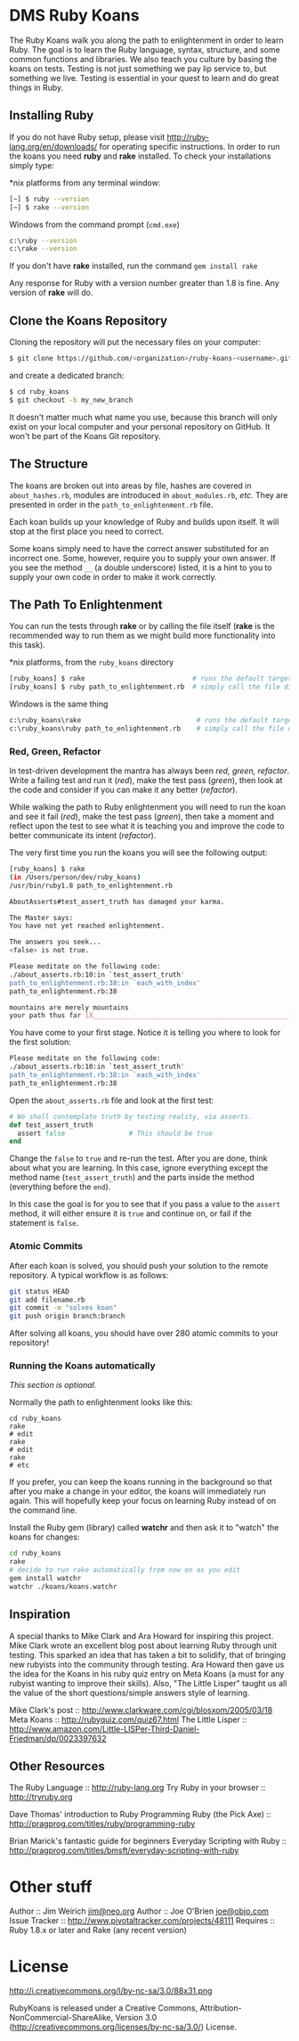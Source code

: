 # DMS Ruby Koans

The Ruby Koans walk you along the path to enlightenment in order to learn Ruby. The goal is to learn the Ruby language, syntax, structure, and some common functions and libraries. We also teach you culture by basing the koans on tests. Testing is not just something we pay lip service to, but something we live. Testing is essential in your quest to learn and do great things in Ruby.

## Installing Ruby

If you do not have Ruby setup, please visit http://ruby-lang.org/en/downloads/ for operating specific instructions. In order to run the koans you need **ruby** and **rake** installed. To check your installations simply type:

*nix platforms from any terminal window:

```bash
[~] $ ruby --version
[~] $ rake --version
```

Windows from the command prompt (`cmd.exe`)

```bash
c:\ruby --version
c:\rake --version
```

If you don't have **rake** installed, run the command `gem install rake`

Any response for Ruby with a version number greater than 1.8 is fine. Any version of **rake** will do.

## Clone the Koans Repository

Cloning the repository will put the necessary files on your computer:

```bash
$ git clone https://github.com/<organization>/ruby-koans-<username>.git ruby_koans
```

and create a dedicated branch:

```bash
$ cd ruby_koans
$ git checkout -b my_new_branch
```

It doesn't matter much what name you use, because this branch will only exist on your local computer and your personal repository on GitHub. It won't be part of the Koans Git repository.

## The Structure

The koans are broken out into areas by file, hashes are covered in `about_hashes.rb`, modules are introduced in `about_modules.rb`, *etc*. They are presented in order in the `path_to_enlightenment.rb` file.

Each koan builds up your knowledge of Ruby and builds upon itself. It will stop at the first place you need to correct.

Some koans simply need to have the correct answer substituted for an incorrect one. Some, however, require you to supply your own answer. If you see the method `__` (a double underscore) listed, it is a hint to you to supply your own code in order to make it work correctly.

## The Path To Enlightenment

You can run the tests through **rake** or by calling the file itself (**rake** is the recommended way to run them as we might build more functionality into this task).

*nix platforms, from the `ruby_koans` directory

```bash
[ruby_koans] $ rake                           # runs the default target :walk_the_path
[ruby_koans] $ ruby path_to_enlightenment.rb  # simply call the file directly
```

Windows is the same thing

```bash
c:\ruby_koans\rake                             # runs the default target :walk_the_path
c:\ruby_koans\ruby path_to_enlightenment.rb    # simply call the file directly
```

### Red, Green, Refactor

In test-driven development the mantra has always been *red, green, refactor*. Write a failing test and run it (*red*), make the test pass (*green*), then look at the code and consider if you can make it any better (*refactor*).

While walking the path to Ruby enlightenment you will need to run the koan and see it fail (*red*), make the test pass (*green*), then take a moment and reflect upon the test to see what it is teaching you and improve the code to better communicate its intent (*refactor*).

The very first time you run the koans you will see the following output:

```bash
[ruby_koans] $ rake
(in /Users/person/dev/ruby_koans)
/usr/bin/ruby1.8 path_to_enlightenment.rb

AboutAsserts#test_assert_truth has damaged your karma.

The Master says:
You have not yet reached enlightenment.

The answers you seek...
<false> is not true.

Please meditate on the following code:
./about_asserts.rb:10:in `test_assert_truth'
path_to_enlightenment.rb:38:in `each_with_index'
path_to_enlightenment.rb:38

mountains are merely mountains
your path thus far [X_________________________________________________] 0/280
```

You have come to your first stage. Notice it is telling you where to look for
the first solution:

```bash
Please meditate on the following code:
./about_asserts.rb:10:in `test_assert_truth'
path_to_enlightenment.rb:38:in `each_with_index'
path_to_enlightenment.rb:38
```

Open the `about_asserts.rb` file and look at the first test:

```ruby
# We shall contemplate truth by testing reality, via asserts.
def test_assert_truth
  assert false                # This should be true
end
```

Change the `false` to `true` and re-run the test. After you are done, think about what you are learning. In this case, ignore everything except the method name (`test_assert_truth`) and the parts inside the method (everything before the `end`).

In this case the goal is for you to see that if you pass a value to the `assert` method, it will either ensure it is `true` and continue on, or fail if the statement is `false`.

### Atomic Commits

After each koan is solved, you should push your solution to the remote repository. A typical workflow is as follows:

```bash
git status HEAD
git add filename.rb
git commit -m "solves koan"
git push origin branch:branch
```

After solving all koans, you should have over 280 atomic commits to your
repository!

### Running the Koans automatically

*This section is optional.*

Normally the path to enlightenment looks like this:

```
cd ruby_koans
rake
# edit
rake
# edit
rake
# etc
```

If you prefer, you can keep the koans running in the background so that after you make a change in your editor, the koans will immediately run again. This will hopefully keep your focus on learning Ruby instead of on the command line.

Install the Ruby gem (library) called **watchr** and then ask it to "watch" the koans for changes:

```bash
cd ruby_koans
rake
# decide to run rake automatically from now on as you edit
gem install watchr
watchr ./koans/koans.watchr
```

## Inspiration

A special thanks to Mike Clark and Ara Howard for inspiring this project. Mike Clark wrote an excellent blog post about learning Ruby through unit testing. This sparked an idea that has taken a bit to solidify, that of bringing new rubyists into the community through testing. Ara Howard then gave us the idea for the Koans in his ruby quiz entry on Meta Koans (a must for any rubyist wanting to improve their skills). Also, "The Little Lisper" taught us all the value of the short questions/simple answers style of learning.

Mike Clark's post ::  http://www.clarkware.com/cgi/blosxom/2005/03/18
Meta Koans        ::  http://rubyquiz.com/quiz67.html
The Little Lisper ::  http://www.amazon.com/Little-LISPer-Third-Daniel-Friedman/dp/0023397632

## Other Resources

The Ruby Language               ::  http://ruby-lang.org
Try Ruby in your browser        ::  http://tryruby.org

Dave Thomas' introduction to Ruby Programming Ruby (the Pick Axe) ::  http://pragprog.com/titles/ruby/programming-ruby

Brian Marick's fantastic guide for beginners Everyday Scripting with Ruby    ::  http://pragprog.com/titles/bmsft/everyday-scripting-with-ruby

# Other stuff

Author         :: Jim Weirich <jim@neo.org>
Author         :: Joe O'Brien <joe@objo.com>
Issue Tracker  :: http://www.pivotaltracker.com/projects/48111
Requires       :: Ruby 1.8.x or later and Rake (any recent version)

# License

http://i.creativecommons.org/l/by-nc-sa/3.0/88x31.png

RubyKoans is released under a Creative Commons,
Attribution-NonCommercial-ShareAlike, Version 3.0
(http://creativecommons.org/licenses/by-nc-sa/3.0/) License.
